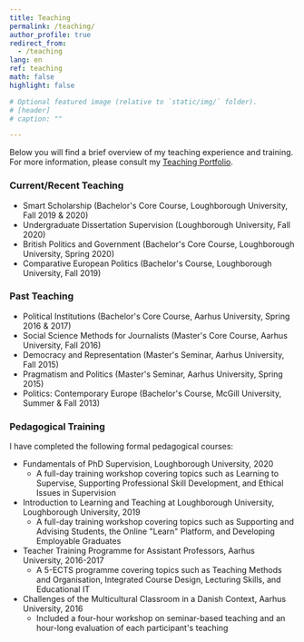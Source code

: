 ```yaml
---
title: Teaching
permalink: /teaching/
author_profile: true
redirect_from:
  - /teaching
lang: en
ref: teaching
math: false
highlight: false

# Optional featured image (relative to `static/img/` folder).
# [header]
# caption: ""

---
```


Below you will find a brief overview of my teaching experience and training. For more information, please consult my [Teaching Portfolio](https://anthonykevins.github.io/files/Teaching_Portfolio.pdf).

### Current/Recent Teaching

- Smart Scholarship (Bachelor's Core Course, Loughborough University, Fall 2019 & 2020)
- Undergraduate Dissertation Supervision (Loughborough University, Fall 2020)
- British Politics and Government (Bachelor's Core Course, Loughborough University, Spring 2020)
- Comparative European Politics (Bachelor's Course, Loughborough University, Fall 2019)

### Past Teaching 

- Political Institutions (Bachelor's Core Course, Aarhus University, Spring 2016 & 2017)
- Social Science Methods for Journalists (Master's Core Course, Aarhus University, Fall 2016)
- Democracy and Representation (Master's Seminar, Aarhus University, Fall 2015)
- Pragmatism and Politics (Master's Seminar, Aarhus University, Spring 2015)
- Politics: Contemporary Europe (Bachelor's Course, McGill University, Summer & Fall 2013)

### Pedagogical Training

I have completed the following formal pedagogical courses:

- Fundamentals of PhD Supervision, Loughborough University, 2020
  - A full-day training workshop covering topics such as Learning to Supervise, Supporting Professional Skill Development, and Ethical Issues in Supervision
- Introduction to Learning and Teaching at Loughborough University, Loughborough University, 2019
  - A full-day training workshop covering topics such as Supporting and Advising Students, the Online "Learn" Platform, and Developing Employable Graduates
- Teacher Training Programme for Assistant Professors, Aarhus University, 2016-2017
  - A 5-ECTS programme covering topics such as Teaching Methods and Organisation, Integrated Course Design, Lecturing Skills, and Educational IT
- Challenges of the Multicultural Classroom in a Danish Context, Aarhus University, 2016
  - Included a four-hour workshop on seminar-based teaching and an hour-long evaluation of each participant's teaching
